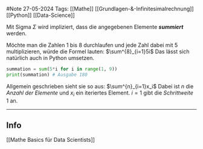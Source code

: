 #Note
27-05-2024
Tags: [[Mathe]] [[Grundlagen-&-Infinitesimalrechnung]] [[Python]] [[Data-Science]]


Mit Sigma $\Sigma$ wird impliziert, dass die angegebenen Elemente ***summiert*** werden.

Möchte man die Zahlen 1 bis 8 durchlaufen und jede Zahl dabei mit 5 multiplizieren, würde die Formel lauten:    $\sum^{8}_{i=1}5i$
Das lässt sich natürlich auch in Python umsetzen.


```python
summation = sum(5*i for i in range(1, 9))
print(summation) # Ausgabe 180
```

Allgemein geschrieben sieht sie so aus: $\sum^{n}_{i=1}x_i$   Dabei ist $n$ die *Anzahl der Elemente* und $x_i$ ein iteriertes Element. $i=1$ gibt die *Schrittweite* 1 an.





---
## Info

[[Mathe Basics für Data Scientists]]